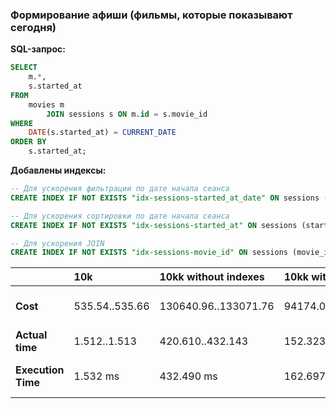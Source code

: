 ### Формирование афиши (фильмы, которые показывают сегодня)

**SQL-запрос:**
```sql
SELECT
    m.*,
    s.started_at
FROM
    movies m
        JOIN sessions s ON m.id = s.movie_id
WHERE
    DATE(s.started_at) = CURRENT_DATE
ORDER BY
    s.started_at;
```

**Добавлены индексы:**
```sql
-- Для ускорения фильтрации по дате начала сеанса
CREATE INDEX IF NOT EXISTS "idx-sessions-started_at_date" ON sessions (DATE(started_at));

-- Для ускорения сортировки по дате начала сеанса
CREATE INDEX IF NOT EXISTS "idx-sessions-started_at" ON sessions (started_at);

-- Для ускорения JOIN
CREATE INDEX IF NOT EXISTS "idx-sessions-movie_id" ON sessions (movie_id);
```


|                    | 10k            | 10kk without indexes | 10kk with indexes  | Result                  |
|--------------------|:---------------|:---------------------|:-------------------|:------------------------|
| **Cost**           | 535.54..535.66 | 130640.96..133071.76 | 94174.09..96604.89 | Выигрыш в **1.38** раз  |
| **Actual time**    | 1.512..1.513   | 420.610..432.143     | 152.323..162.316   |                         |
| **Execution Time** | 1.532 ms       | 432.490 ms           | 162.697 ms         | Выигрыш в **2.67** раза |